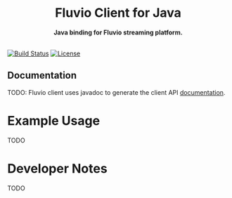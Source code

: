 <h1 align="center">Fluvio Client for Java</h1>
<div align="center">
 <strong>
   Java binding for Fluvio streaming platform.
 </strong>
</div>
<br />

[![Build
Status](https://github.com/infinyon/fluvio-client-java/workflows/CI/badge.svg)](https://github.com/infinyon/fluvio-client-java/actions)
[![License](https://img.shields.io/badge/License-Apache%202.0-blue.svg)](https://github.com/infinyon/fluvio-client-java/blob/master/LICENSE-APACHE)

## Documentation
TODO:
Fluvio client uses javadoc to generate the client API [documentation](https://infinyon.github.io/fluvio-client-java/fluvio.html).

# Example Usage

TODO

# Developer Notes

TODO
